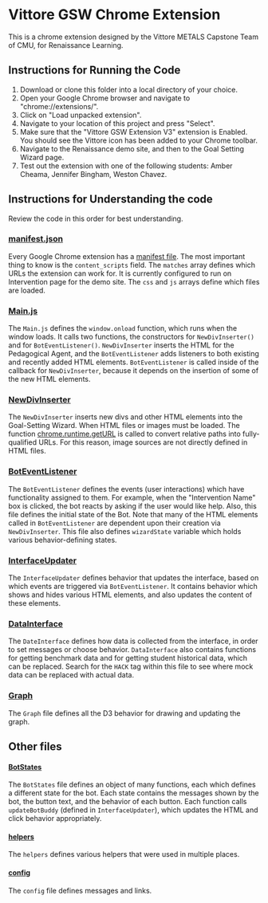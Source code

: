 # Vittore GSW Chrome Extension
This is a chrome extension designed by the Vittore METALS Capstone Team of CMU, for Renaissance Learning.

## Instructions for Running the Code
1. Download or clone this folder into a local directory of your choice.
2. Open your Google Chrome browser and navigate to "chrome://extensions/".
3. Click on "Load unpacked extension".
4. Navigate to your location of this project and press "Select".
5. Make sure that the "Vittore GSW Extension V3" extension is Enabled. You should see the Vittore icon has been added to your Chrome toolbar.
6. Navigate to the Renaissance demo site, and then to the Goal Setting Wizard page.
7. Test out the extension with one of the following students: Amber Cheama, Jennifer Bingham, Weston Chavez.

## Instructions for Understanding the code
Review the code in this order for best understanding.

### [manifest.json](./manifest.json)
Every Google Chrome extension has a [manifest file](https://developer.chrome.com/extensions/manifest). The most important thing to know is the ```content_scripts``` field. The ```matches``` array defines which URLs the extension can work for. It is currently configured to run on Intervention page for the demo site. The ```css``` and ```js``` arrays define which files are loaded.

### [Main.js](./js/Main.js)
The ```Main.js``` defines the ```window.onload``` function, which runs when the window loads. It calls two functions, the constructors for ```NewDivInserter()``` and for ```BotEventListener()```. ```NewDivInserter``` inserts the HTML for the Pedagogical Agent, and the ```BotEventListener``` adds listeners to both existing and recently added HTML elements. ```BotEventListener``` is called inside of the callback for ```NewDivInserter```, because it depends on the insertion of some of the new HTML elements.

### [NewDivInserter](./js/NewDivInserter.js)
The ```NewDivInserter``` inserts new divs and other HTML elements into the Goal-Setting Wizard. When HTML files or images must be loaded. The function [chrome.runtime.getURL](https://developer.chrome.com/extensions/runtime#method-getURL) is called to convert relative paths into fully-qualified URLs. For this reason, image sources are not directly defined in HTML files.

### [BotEventListener](./js/BotEventListener.js)
The ```BotEventListener``` defines the events (user interactions) which have functionality assigned to them. For example, when the "Intervention Name" box is clicked, the bot reacts by asking if the user would like help. Also, this file defines the initial state of the Bot. Note that many of the HTML elements called in ```BotEventListener``` are dependent upon their creation via ```NewDivInserter```. This file also defines ```wizardState``` variable which holds various behavior-defining states.

### [InterfaceUpdater]('./js/InterfaceUpdater.js')
The ```InterfaceUpdater``` defines behavior that updates the interface, based on which events are triggered via ```BotEventListener```. It contains behavior which shows and hides various HTML elements, and also updates the content of these elements.

### [DataInterface]('./js/DataInterface.js')
The ```DateInterface``` defines how data is collected from the interface, in order to set messages or choose behavior. ```DataInterface``` also contains functions for getting benchmark data and for getting student historical data, which can be replaced. Search for the ```HACK``` tag within this file to see where mock data can be replaced with actual data.

### [Graph]('./js/Graph.js')
The ```Graph``` file defines all the D3 behavior for drawing and updating the graph.

## Other files

#### [BotStates]('./js/BotStates.js')
The ```BotStates``` file defines an object of many functions, each which defines a different state for the bot. Each state contains the messages shown by the bot, the button text, and the behavior of each button. Each function calls ```updateBotBuddy``` (defined in ```InterfaceUpdater```), which updates the HTML and click behavior appropriately.

#### [helpers]('./js/helpers.js')
The ```helpers``` defines various helpers that were used in multiple places.

#### [config]('./js/config.js')
The ```config``` file defines messages and links.
